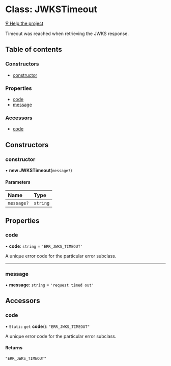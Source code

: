# Class: JWKSTimeout

[💗 Help the project](https://github.com/sponsors/panva)

Timeout was reached when retrieving the JWKS response.

## Table of contents

### Constructors

- [constructor](util_errors.JWKSTimeout.md#constructor)

### Properties

- [code](util_errors.JWKSTimeout.md#code)
- [message](util_errors.JWKSTimeout.md#message)

### Accessors

- [code](util_errors.JWKSTimeout.md#code-1)

## Constructors

### constructor

• **new JWKSTimeout**(`message?`)

#### Parameters

| Name | Type |
| :------ | :------ |
| `message?` | `string` |

## Properties

### code

• **code**: `string` = `'ERR_JWKS_TIMEOUT'`

A unique error code for the particular error subclass.

___

### message

• **message**: `string` = `'request timed out'`

## Accessors

### code

• `Static` `get` **code**(): ``"ERR_JWKS_TIMEOUT"``

A unique error code for the particular error subclass.

#### Returns

``"ERR_JWKS_TIMEOUT"``
